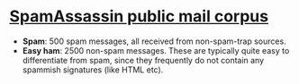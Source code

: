 # [SpamAssassin public mail corpus](https://spamassassin.apache.org/old/publiccorpus/readme.html)

* **Spam**: 500 spam messages, all received from non-spam-trap sources.
* **Easy ham**: 2500 non-spam messages. These are typically quite easy to differentiate from spam, since they frequently do not contain any spammish signatures (like HTML etc).